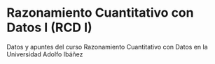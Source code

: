 # Razonamiento Cuantitativo con Datos I (RCD I)
Datos y apuntes del curso Razonamiento Cuantitativo con Datos en la Universidad Adolfo Ibáñez
